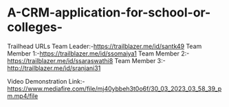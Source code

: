 # A-CRM-application-for-school-or-colleges-
Trailhead URLs
Team Leader:-https://trailblazer.me/id/santk49
Team Member 1:-https://trailblazer.me/id/ssomaiya1
Team Member 2:-https://trailblazer.me/id/ssaraswathi8
Team Member 3:-http://trailblazer.me/id/sranjani31

Video Demonstration Link:-
https://www.mediafire.com/file/mj40ybbeh3t0o6f/30_03_2023_03_58_39_pm.mp4/file
